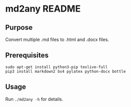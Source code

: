 # md2any README

## Purpose

Convert multiple .md files to .html and .docx files.

## Prerequisites

```
sudo apt-get install python3-pip texlive-full
pip3 install markdown2 bs4 pylatex python-docx bottle
```

## Usage

Run `./md2any -h` for details.